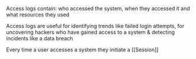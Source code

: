 Access logs contain: who accessed the system, when they accessed it and what resources they used

Access logs are useful for identifying trends like failed login attempts, for uncovering hackers who 
have gained access to a system & detecting incidents like a data breach

Every time a user accesses a system they initiate a [[Session]]
